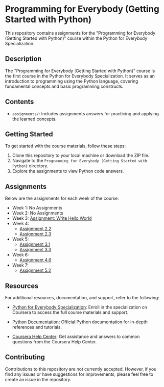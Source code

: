 # Programming for Everybody (Getting Started with Python)

This repository contains assignments for the "Programming for Everybody (Getting Started with Python)" course within the Python for Everybody Specialization.

## Description

The "Programming for Everybody (Getting Started with Python)" course is the first course in the Python for Everybody Specialization. It serves as an introduction to programming using the Python language, covering fundamental concepts and basic programming constructs.

## Contents

- `assignments/`: Includes assignments answers for practicing and applying the learned concepts.

## Getting Started

To get started with the course materials, follow these steps:

1. Clone this repository to your local machine or download the ZIP file.
2. Navigate to the `Programming for Everybody (Getting Started with Python)` directory.
3. Explore the assignments to view Python code answers.

## Assignments

Below are the assignments for each week of the course:

- Week 1: No Assignments
- Week 2: No Assignments
- Week 3: [Assignment: Write Hello World](https://github.com/jithendra-varma/Python-for-Everybody-Specialization-Codes/blob/main/Programming%20for%20Everybody%20(Getting%20Started%20with%20Python)/Assignment:%20Write%20Hello%20World.py)
- Week 4:
  - [Assignment 2.2](https://github.com/jithendra-varma/Python-for-Everybody-Specialization-Codes/blob/main/Programming%20for%20Everybody%20(Getting%20Started%20with%20Python)/Assignment:2.2-Welcome.py)
  - [Assignment 2.3](https://github.com/jithendra-varma/Python-for-Everybody-Specialization-Codes/blob/main/Programming%20for%20Everybody%20(Getting%20Started%20with%20Python)/Assignment:2.3-Grosspay.py)
- Week 5:
  - [Assignment 3.1](https://github.com/jithendra-varma/Python-for-Everybody-Specialization-Codes/blob/main/Programming%20for%20Everybody%20(Getting%20Started%20with%20Python)/Assignment:3.1-CondGrosspay.py)
  - [Assignment 3.3](https://github.com/jithendra-varma/Python-for-Everybody-Specialization-Codes/blob/main/Programming%20for%20Everybody%20(Getting%20Started%20with%20Python)/Assignment:3.3-Grading.py)
- Week 6:
  - [Assignment 4.6](https://github.com/jithendra-varma/Python-for-Everybody-Specialization-Codes/blob/main/Programming%20for%20Everybody%20(Getting%20Started%20with%20Python)/Assignment:4.6-DefFunc.py)
- Week 7:
  - [Assignment 5.2](https://github.com/jithendra-varma/Python-for-Everybody-Specialization-Codes/blob/main/Programming%20for%20Everybody%20(Getting%20Started%20with%20Python)/Assignment:5.2-maxmin.py)

## Resources

For additional resources, documentation, and support, refer to the following:

- [Python for Everybody Specialization](https://www.coursera.org/specializations/python): Enroll in the specialization on Coursera to access the full course materials and support.

- [Python Documentation](https://docs.python.org/): Official Python documentation for in-depth references and tutorials.

- [Coursera Help Center](https://learner.coursera.help/): Get assistance and answers to common questions from the Coursera Help Center.

## Contributing

Contributions to this repository are not currently accepted. However, if you find any issues or have suggestions for improvements, please feel free to create an issue in the repository.
